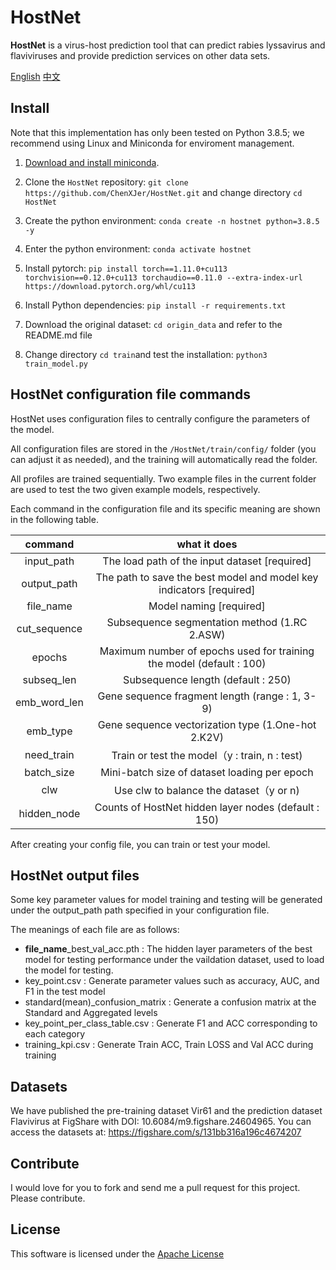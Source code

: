 # HostNet

**HostNet** is a virus-host prediction tool that can predict rabies lyssavirus and flaviviruses and provide prediction services on other data sets.

[English](https://github.com/ChenXJer/HostNet) [中文](https://github.com/ChenXJer/HostNet/tree/main/README_ZH)

## Install

Note that this implementation has only been tested on Python 3.8.5; we recommend using Linux and Miniconda for enviroment management.

1. [Download and install miniconda](https://docs.conda.io/projects/miniconda/en/latest/index.html).

2. Clone the `HostNet` repository: `git clone https://github.com/ChenXJer/HostNet.git` and change directory `cd HostNet`

3. Create the python environment: `conda create -n hostnet python=3.8.5 -y`
4. Enter the python environment: `conda activate hostnet`
5. Install pytorch: `pip install torch==1.11.0+cu113 torchvision==0.12.0+cu113 torchaudio==0.11.0 --extra-index-url https://download.pytorch.org/whl/cu113`
6. Install Python dependencies: `pip install -r requirements.txt`

7. Download the original dataset: `cd origin_data` and refer to the README.md file
8. Change directory `cd train`and test the installation: `python3 train_model.py`

HostNet configuration file commands
---

HostNet uses configuration files to centrally configure the parameters of the model.

 All configuration files are stored in the `/HostNet/train/config/` folder (you can adjust it as needed), and the training will automatically read the folder. 

All profiles are trained sequentially. Two example files in the current folder are used to test the two given example models, respectively.



Each command in the configuration file and its specific meaning are shown in the following table.

|   command    |                         what it does                         |
| :----------: | :----------------------------------------------------------: |
|  input_path  |        The load path of the input dataset [required]         |
| output_path  | The path to save the best model and model key indicators [required] |
|  file_name   |                   Model naming [required]                    |
| cut_sequence |         Subsequence segmentation method (1.RC 2.ASW)         |
|    epochs    | Maximum number of epochs used for training the model (default : 100) |
|  subseq_len  |              Subsequence length (default : 250)              |
| emb_word_len |        Gene sequence fragment length (range : 1, 3-9)        |
|   emb_type   |      Gene sequence vectorization type (1.One-hot 2.K2V)      |
|  need_train  |        Train or test the model（y : train, n : test)         |
|  batch_size  |         Mini-batch size of dataset loading per epoch         |
|     clw      |           Use clw to balance the dataset（y or n)            |
| hidden_node  |     Counts of HostNet hidden layer nodes (default : 150)     |



After creating your config file, you can train or test your model.

HostNet output files
---

Some key parameter values for model training and testing will be generated under the output_path path specified in your configuration file. 

The meanings of each file are as follows:

- **file_name**_best_val_acc.pth : The hidden layer parameters of the best model for testing performance under the vaildation dataset, used to load the model for testing.
- key_point.csv : Generate parameter values such as accuracy, AUC, and F1 in the test model
- standard(mean)_confusion_matrix : Generate a confusion matrix at the Standard and Aggregated levels
- key_point_per_class_table.csv : Generate F1 and ACC corresponding to each category
- training_kpi.csv : Generate Train ACC, Train LOSS and Val ACC during training

Datasets
---

We have published the pre-training dataset Vir61 and the prediction dataset Flavivirus at FigShare with DOI: 10.6084/m9.figshare.24604965. 
You can access the datasets at: https://figshare.com/s/131bb316a196c4674207

Contribute
---

I would love for you to fork and send me a pull request for this project.
Please contribute.

License
---

This software is licensed under the [Apache License](http://www.apache.org/licenses/)
